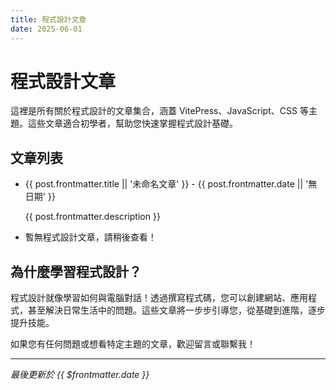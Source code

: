 ```yaml
---
title: 程式設計文章
date: 2025-06-01
---
```


# 程式設計文章

這裡是所有關於程式設計的文章集合，涵蓋 VitePress、JavaScript、CSS 等主題。這些文章適合初學者，幫助您快速掌握程式設計基礎。

## 文章列表

<script setup>
import { useData } from 'vitepress'
import { computed } from 'vue'

// 獲取所有頁面的元數據
const { pages } = useData()

// 篩選標籤包含「程式設計」的文章，添加防錯處理
const programmingPosts = computed(() => {
  // 如果 pages 未定義或不是陣列，返回空陣列
  if (!pages || !Array.isArray(pages)) return []
  
  return pages
    .filter(page => 
      // 確保 frontmatter 和 tags 存在，且包含「程式設計」
      page.frontmatter?.tags?.includes('程式設計') && 
      page.path.startsWith('/articles/')
    )
    .sort((a, b) => {
      // 確保日期有效，無效日期排在最後
      const dateA = a.frontmatter.date ? new Date(a.frontmatter.date) : new Date(0)
      const dateB = b.frontmatter.date ? new Date(b.frontmatter.date) : new Date(0)
      return dateB - dateA
    })
})
</script>

<ul>
  <li v-for="post in programmingPosts" :key="post.path">
    <a :href="post.path">{{ post.frontmatter.title || '未命名文章' }}</a> - {{ post.frontmatter.date || '無日期' }}
    <p v-if="post.frontmatter.description">{{ post.frontmatter.description }}</p>
  </li>
  <li v-if="!programmingPosts.length">暫無程式設計文章，請稍後查看！</li>
</ul>

## 為什麼學習程式設計？

程式設計就像學習如何與電腦對話！透過撰寫程式碼，您可以創建網站、應用程式，甚至解決日常生活中的問題。這些文章將一步步引導您，從基礎到進階，逐步提升技能。

如果您有任何問題或想看特定主題的文章，歡迎留言或聯繫我！

---

_最後更新於 {{ $frontmatter.date }}_
